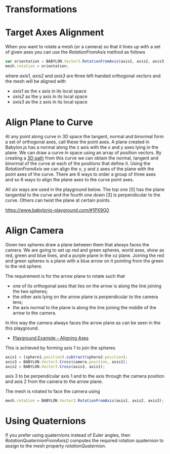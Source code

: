 # Transformations
# Target Axes Alignment
When you want to rotate a mesh (or a camera) so that it lines up with a set of given axes you can use the *RotationFromAxis* method as follows

```javascript
var orientation = BABYLON.Vector3.RotationFromAxis(axis1, axis2, axis3);
mesh.rotation = orientation;
```
where _axis1_, _axis2_ and _axis3_ are three left-handed orthogonal vectors and the mesh will be aligned with   

* _axis1_ as the x axis in its local space
* _axis2_ as the y axis in its local space
* _axis3_ as the z axis in its local space


# Align Plane to Curve
At any point along curve in 3D space the tangent, normal and binormal form a set of orthogonal axes, call these the point axes. A plane created in Babylon.js has a normal along the z axis with the x and y axes lying in the plane. We can draw a curve in space using an array of position vectors. By creating a [3D path](/How_To/How_to_use_Path3D) from this curve we can obtain the normal, tangent and binormal of the curve at each of the positions that define it. Using the *RotationFromAxis* we can align the x, y and z axes of the plane with the point axes of the curve. There are 6 ways to order a group of three axes and so 6 ways to align the plane axes to the curve point axes.

All six ways are used in the playground below. The top one [0] has the plane tangential to the curve and the fourth one down [3] is perpendicular to the curve. Others can twist the plane at certain points. 

https://www.babylonjs-playground.com/#1PX9G0

# Align Camera
Given two spheres draw a plane between them that always faces the camera. We are going to set up red and green spheres, world axes, show as red, green and blue lines, and a purple plane in the xz plane. Joining the red and green spheres is a plane with a blue arrow on it pointing from the green to the red sphere.

The requirement is for the arrow plane to rotate such that 

* one of its orthogonal axes that lies on the arrow  is along the line joining the two spheres;
* the other axis lying on the arrow plane is perpendicular to the camera lens;
* the axis normal to the plane is along the line joining the middle of the arrow to the camera. 

In this way the camera always faces the arrow plane as can be seen in the this playground.

* [Playground Example - Aligning Axes](https://www.babylonjs-playground.com/#VYM1E#32) 

This is achieved by forming axis 1 to join the spheres

```javascript
axis1 = (sphere1.position).subtract(sphere2.position);
axis3 = BABYLON.Vector3.Cross(camera.position, axis1);
axis2 = BABYLON.Vector3.Cross(axis3, axis1);  
``` 
axis 3 to be perpendicular axis 1 and to the axis through the camera position and axis 2 from the camera to the arrow plane.

The mesh is rotated to face the camera using

```javascript
mesh.rotation = BABYLON.Vector3.RotationFromAxis(axis1, axis2, axis3);
```

# Using Quaternions 
If you prefer using quaternions instead of Euler angles, then *RotationQuaternionFromAxis()* computes the required rotation quaternion to assign to the mesh property *rotationQuaternion*. 

